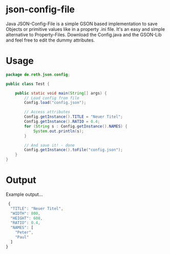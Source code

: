 json-config-file
================

Java JSON-Config-File is a simple GSON based implementation to save Objects or primitive values like in a property .ini file.
It's an easy and simple alternative to Property-Files. Download the Config.java and the GSON-Lib and feel free to edit the dummy attributes.


# Usage
```java
package de.roth.json.config;

public class Test {

	public static void main(String[] args) {
		// Load config from file
		Config.load("config.json");

		// Access attributes
		Config.getInstance().TITLE = "Neuer Titel";
		Config.getInstance().RATIO = 0.4;
		for (String s : Config.getInstance().NAMES) {
			System.out.println(s);
		}

		// And save it! - done
		Config.getInstance().toFile("config.json");
	}
}
```


# Output
Example output...
```javascript
 {
  "TITLE": "Neuer Titel",
  "WIDTH": 800,
  "HEIGHT": 600,
  "RATIO": 0.4,
  "NAMES": [
    "Peter",
    "Paul"
  ]
}
```
